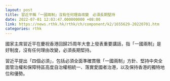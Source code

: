 ```yaml
---
layout: post
title: 習近平稱「一國兩制」沒有任何理由改變　必須長期堅持
date: 2022-07-01 12:03:47.000000000 +08:00
link: https://news.rthk.hk/rthk/ch/component/k2/1655629-20220701.htm
categories: rthk
---
```


國家主席習近平在慶祝香港回歸25周年大會上發表重要講話，指「一國兩制」是好制度，沒有任何理由改變，必須長期堅持。

習近平提出「四個必須」，包括必須全面準確貫徹「一國兩制」方針、堅持中央全面管治權和保障特區高度自治權相統一、落實愛國者治港，以及保持香港的獨特地位和優勢。
